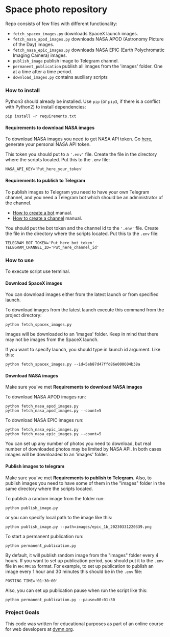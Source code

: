# Space photo repository

Repo consists of few files with different functionality:
* `fetch_spacex_images.py` downloads SpaceX launch images.
* `fetch_nasa_apod_images.py` downloads NASA APOD (Astronomy Picture of the Day) images.
* `fetch_nasa_epic_images.py` downloads NASA EPIC (Earth Polychromatic Imaging Camera) images.
* `publish_image` publish image to Telegram channel.
* `permanent_publication` publish all images from the 'images' folder. One at a time after a time period.
* `download_images.py` contains auxiliary scripts

### How to install

Python3 should already be installed. 
Use `pip` (or `pip3`, if there is a conflict with Python2) to install dependencies:
```
pip install -r requirements.txt
```

#### Requirements to download NASA images

To download NASA images you need to get NASA API token. Go [here](https://api.nasa.gov/), generate your personal NASA API token.

This token you should put to a ```'.env'``` file. Create the file in the directory where the scripts located. Put this to the ``.env`` file:
```
NASA_API_KEY='Put_here_your_token'
```
#### Requirements to publish to Telegram

To publish images to Telegram you need to have your own Telegram channel, and you need a Telegram bot which should be an administrator of the channel.

* [How to create a bot](https://way23.ru/%D1%80%D0%B5%D0%B3%D0%B8%D1%81%D1%82%D1%80%D0%B0%D1%86%D0%B8%D1%8F-%D0%B1%D0%BE%D1%82%D0%B0-%D0%B2-telegram/) manual.
* [How to create a channel](https://smmplanner.com/blog/otlozhennyj-posting-v-telegram/) manual.

You should put the bot token and the channel id to the ```'.env'``` file. Create the file in the directory where the scripts located. Put this to the ``.env`` file:
```
TELEGRAM_BOT_TOKEN='Put_here_bot_token'
TELEGRAM_CHANNEL_ID='Put_here_channel_id'
```

### How to use
To execute script use terminal. 

#### Download SpaceX images
You can download images either from the latest launch or from specified launch. 

To download images from the latest launch execute this command from the project directory:
```
python fetch_spacex_images.py
```
Images will be downloaded to an 'images' folder. Keep in mind that there may not be images from the SpaceX launch.

If you want to specify launch, you should type in launch id argument. Like this:
```
python fetch_spacex_images.py --id=5eb87d47ffd86e000604b38a
```

#### Download NASA images
Make sure you've met **Requirements to download NASA images**

To download NASA APOD images run:
```
python fetch_nasa_apod_images.py
python fetch_nasa_apod_images.py --count=5
```
To download NASA EPIC images run:
```
python fetch_nasa_epic_images.py
python fetch_nasa_epic_images.py --count=5
```
You can set up any number of photos you need to download, but real number of downloaded photos may be limited by NASA API. In both cases images will be downloaded to an 'images' folder.

#### Publish images to telegram
Make sure you've met **Requirements to publish to Telegram.** Also, to publish images you need to have some of them in the "images" folder in the same directory where the scripts located.

To publish a random image from the folder run:
```
python publish_image.py
```
or you can specify local path to the image like this:
```
python publish_image.py --path=images/epic_1b_20230331220339.png
```

To start a permanent publication run:
```
python permanent_publication.py
```
By default, it will publish random image from the "images" folder every 4 hours. If you want to set up publication period, you should put it to the `.env` file in `HH:MM:SS` format. For example, to set up publication to publish an image every 1 hour and 30 minutes this should be in the `.env` file:
```
POSTING_TIME='01:30:00'
```
Also, you can set up publication pause when run the script like this:
```
python permanent_publication.py --pause=00:01:30
```

### Project Goals

This code was written for educational purposes as part of an online course for web developers at [dvmn.org](https://dvmn.org/).